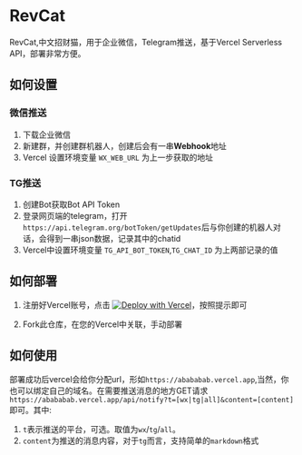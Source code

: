# RevCat

RevCat,中文招财猫，用于企业微信，Telegram推送，基于Vercel Serverless API，部署非常方便。

## 如何设置

### 微信推送

1. 下载企业微信
2. 新建群，并创建群机器人，创建后会有一串**Webhook**地址
3. Vercel 设置环境变量 `WX_WEB_URL` 为上一步获取的地址


### TG推送
1. 创建Bot获取Bot API Token
2. 登录网页端的telegram，打开 `https://api.telegram.org/botToken/getUpdates`后与你创建的机器人对话，会得到一串json数据，记录其中的chatid
3. Vercel中设置环境变量 `TG_API_BOT_TOKEN`,`TG_CHAT_ID` 为上两部记录的值


## 如何部署

1. 注册好Vercel账号，点击 [![Deploy with Vercel](https://vercel.com/button)](https://vercel.com/new/git/external?repository-url=https%3A%2F%2Fgithub.com%2Fleepood%2FRevCat%2Ftree%2Fmaster)，按照提示即可 

2. Fork此仓库，在您的Vercel中关联，手动部署

## 如何使用

部署成功后vercel会给你分配url，形如`https://abababab.vercel.app`,当然，你也可以绑定自己的域名。在需要推送消息的地方GET请求`https://abababab.vercel.app/api/notify?t=[wx|tg|all]&content=[content]` 即可。其中:
1. `t`表示推送的平台，可选。取值为`wx`/`tg`/`all`。
2. `content`为推送的消息内容，对于`tg`而言，支持简单的`markdown`格式


